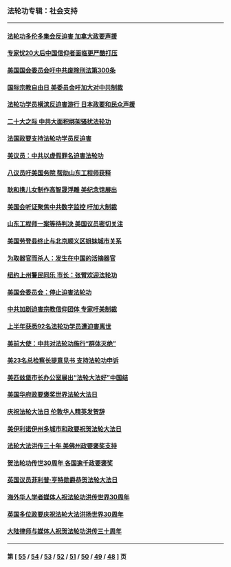### 法轮功专辑：社会支持
---
#### [法轮功多伦多集会反迫害 加拿大政要声援](../../pages/nf4386/n13881303.md?01190430) 
#### [专家忧20大后中国信仰者面临更严酷打压](../../pages/nf4386/n13874993.md?01190430) 
#### [美国国会委员会吁中共废除刑法第300条](../../pages/nf4386/n13868121.md?01190430) 
#### [国际宗教自由日 美委员会吁加大对中共制裁](../../pages/nf4386/n13855021.md?01190430) 
#### [法轮功学员横滨反迫害游行 日本政要和民众声援](../../pages/nf4386/n13847132.md?01190430) 
#### [二十大之际 中共大面积绑架骚扰法轮功](../../pages/nf4386/n13846381.md?01190430) 
#### [法国政要支持法轮功学员反迫害](../../pages/nf4386/n13841970.md?01190430) 
#### [美议员：中共以虚假罪名迫害法轮功](../../pages/nf4386/n13841083.md?01190430) 
#### [八议员吁美国务院 帮助山东工程师获释](../../pages/nf4386/n13836379.md?01190430) 
#### [耿和携儿女制作高智晟浮雕 美纪念馆展出](../../pages/nf4386/n13829624.md?01190430) 
#### [美国会听证聚焦中共数字监控 吁加大制裁](../../pages/nf4386/n13825083.md?01190430) 
#### [山东工程师一案等待判决 美国议员密切关注](../../pages/nf4386/n13815065.md?01190430) 
#### [美国劳登县终止与北京顺义区姐妹城市关系](../../pages/nf4386/n13811030.md?01190430) 
#### [为取器官而杀人：发生在中国的活摘器官](../../pages/nf4386/n13794731.md?01190430) 
#### [纽约上州警民同乐 市长：张臂欢迎法轮功](../../pages/nf4386/n13794375.md?01190430) 
#### [美国会委员会：停止迫害法轮功](../../pages/nf4386/n13788164.md?01190430) 
#### [中共加剧迫害宗教信仰团体 专家吁美制裁](../../pages/nf4386/n13780252.md?01190430) 
#### [上半年获悉92名法轮功学员遭迫害离世](../../pages/nf4386/n13772701.md?01190430) 
#### [美前大使：中共对法轮功施行“群体灭绝”](../../pages/nf4386/n13771705.md?01190430) 
#### [美23名总检察长提意见书 支持法轮功申诉](../../pages/nf4386/n13766596.md?01190430) 
#### [美匹兹堡市长办公室展出“法轮大法好”中国结](../../pages/nf4386/n13749721.md?01190430) 
#### [美国华府政要褒奖世界法轮大法日](../../pages/nf4386/n13743770.md?01190430) 
#### [庆祝法轮大法日 伦敦华人精英发贺辞](../../pages/nf4386/n13741593.md?01190430) 
#### [美伊利诺伊州多城市和政要祝贺法轮大法日](../../pages/nf4386/n13737149.md?01190430) 
#### [法轮大法洪传三十年 美佛州政要褒奖支持](../../pages/nf4386/n13737103.md?01190430) 
#### [贺法轮功传世30周年 各国逾千政要褒奖](../../pages/nf4386/n13735828.md?01190430) 
#### [英国议员菲利普‧亨特勋爵恭贺法轮大法日](../../pages/nf4386/n13736187.md?01190430) 
#### [海外华人学者媒体人祝法轮功洪传世界30周年](../../pages/nf4386/n13735835.md?01190430) 
#### [英国多位政要庆祝法轮大法洪扬世界30周年](../../pages/nf4386/n13734739.md?01190430) 
#### [大陆律师与媒体人祝贺法轮功洪传三十周年](../../pages/nf4386/n13735062.md?01190430) 

---
#### 第 [ [55](./55.md?01190430) / [54](./54.md?01190430) / [53](./53.md?01190430) / [52](./52.md?01190430) / [51](./51.md?01190430) / [50](./50.md?01190430) / [49](./49.md?01190430) / [48](./48.md?01190430) ] 页
